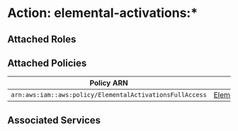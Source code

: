 # Action: elemental-activations:*

## Attached Roles

## Attached Policies

| Policy ARN | Policy Name |
|------------|-------------|
| `arn:aws:iam::aws:policy/ElementalActivationsFullAccess` | [ElementalActivationsFullAccess](../policies.md#elementalactivationsfullaccess) |

## Associated Services

